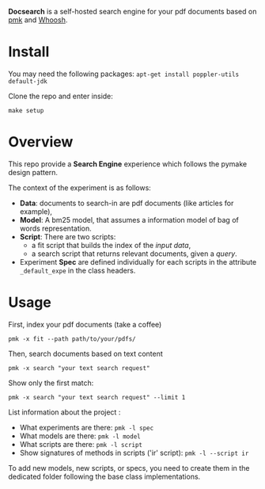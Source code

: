 
**Docsearch** is a self-hosted search engine for your pdf documents based on [pmk](https://github.com/dtrckd/pymake) and [Whoosh](https://github.com/mchaput/whoosh).

# Install

You may need the following packages: `apt-get install poppler-utils default-jdk`

Clone the repo and enter inside:

    make setup

# Overview

This repo provide a  **Search Engine** experience which follows the pymake design pattern.

The context of the experiment is as follows:
* **Data**: documents to search-in are pdf documents (like articles for example),
* **Model**: A bm25 model, that assumes a information model of bag of words representation.
* **Script**: There are two scripts:
    + a fit script that builds the index of the *input data*,
    + a search script that returns relevant documents, given a *query*.
* Experiment **Spec** are defined individually for each scripts in the attribute `_default_expe` in the class headers.


# Usage


First, index your pdf documents (take a coffee)

    pmk -x fit --path path/to/your/pdfs/   

Then, search documents based on text content

    pmk -x search "your text search request"


Show only the first match:

    pmk -x search "your text search request" --limit 1


List information about the project :

* What experiments are there: `pmk -l spec`
* What models are there: `pmk -l model`
* What scripts are there: `pmk -l script`
* Show signatures of methods in scripts ('ir' script)\: `pmk -l --script ir`

To add new models, new scripts, or specs, you need to create them in the dedicated folder following the base class implementations.

